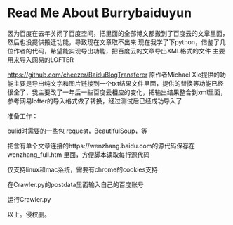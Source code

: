 # Read Me About Burrybaiduyun
因为百度在去年关闭了百度空间，把里面的全部博文都搬到了百度云的文章里面，然后也没提供搬迁功能，导致现在文章取不出来
现在我学了下python，借鉴了几位作者的代码，希望能实现导出功能，把百度云的文章导出XML格式的文件
主要用来导入网易的LOFTER

https://github.com/cheezer/BaiduBlogTransferer
原作者Michael Xie提供的功能主要是导出纯文字和图片链接到一个txt结果文件里面，提供的替换等功能已经很全了，我主要改了一年后一些百度云相应的变化，把输出结果整合到xml里面，参考网易lofter的导入格式做了转换，经过测试后已经成功导入了

准备工作：

bulid时需要的一些包 request，BeautifulSoup，等

把含有单个文章连接的https://wenzhang.baidu.com的源代码保存在wenzhang_full.htm 里面，方便脚本读取每行源代码

仅支持linux和mac系统，需要有chrome的cookies支持

在Crawler.py的postdata里面输入自己的百度账号

运行Crawler.py

以上。侵权删。